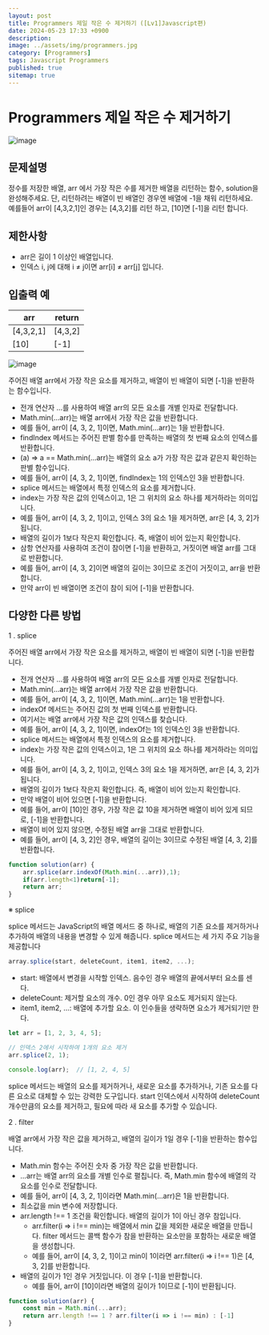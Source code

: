 ```yaml
---
layout: post
title: Programmers 제일 작은 수 제거하기 ([Lv1]Javascript편)
date: 2024-05-23 17:33 +0900
description: 
image: ../assets/img/programmers.jpg
category: [Programmers]
tags: Javascript Programmers
published: true
sitemap: true
---
```


# Programmers 제일 작은 수 제거하기

![image](https://github.com/gnlgk/gnlgk.github.io/assets/161431748/11fb8ad1-f330-45eb-ac20-923e99840632)

## 문제설명

정수를 저장한 배열, arr 에서 가장 작은 수를 제거한 배열을 리턴하는 함수, solution을 완성해주세요. 단, 리턴하려는 배열이 빈 배열인 경우엔 배열에 -1을 채워 리턴하세요. 예를들어 arr이 [4,3,2,1]인 경우는 [4,3,2]를 리턴 하고, [10]면 [-1]을 리턴 합니다.

## 제한사항

* arr은 길이 1 이상인 배열입니다.
* 인덱스 i, j에 대해 i ≠ j이면 arr[i] ≠ arr[j] 입니다.

## 입출력 예

|arr|return|
|---|---|
|[4,3,2,1]|[4,3,2]|
|[10]|[-1]|

![image](https://github.com/gnlgk/gnlgk.github.io/assets/161431748/7a0da205-6f61-4885-80fb-dbedbe353f74)

주어진 배열 arr에서 가장 작은 요소를 제거하고, 배열이 빈 배열이 되면 [-1]을 반환하는 함수입니다.

* 전개 연산자 ...를 사용하여 배열 arr의 모든 요소를 개별 인자로 전달합니다.
* Math.min(...arr)는 배열 arr에서 가장 작은 값을 반환합니다.
* 예를 들어, arr이 [4, 3, 2, 1]이면, Math.min(...arr)는 1을 반환합니다.
* findIndex 메서드는 주어진 판별 함수를 만족하는 배열의 첫 번째 요소의 인덱스를 반환합니다.
* (a) => a == Math.min(...arr)는 배열의 요소 a가 가장 작은 값과 같은지 확인하는 판별 함수입니다.
* 예를 들어, arr이 [4, 3, 2, 1]이면, findIndex는 1의 인덱스인 3을 반환합니다.
* splice 메서드는 배열에서 특정 인덱스의 요소를 제거합니다.
* index는 가장 작은 값의 인덱스이고, 1은 그 위치의 요소 하나를 제거하라는 의미입니다.
* 예를 들어, arr이 [4, 3, 2, 1]이고, 인덱스 3의 요소 1을 제거하면, arr은 [4, 3, 2]가 됩니다.
* 배열의 길이가 1보다 작은지 확인합니다. 즉, 배열이 비어 있는지 확인합니다.
* 삼항 연산자를 사용하여 조건이 참이면 [-1]을 반환하고, 거짓이면 배열 arr를 그대로 반환합니다.
* 예를 들어, arr이 [4, 3, 2]이면 배열의 길이는 3이므로 조건이 거짓이고, arr을 반환합니다.
* 만약 arr이 빈 배열이면 조건이 참이 되어 [-1]을 반환합니다.


## 다양한 다른 방법

1 . splice

주어진 배열 arr에서 가장 작은 요소를 제거하고, 배열이 빈 배열이 되면 [-1]을 반환합니다.

* 전개 연산자 ...를 사용하여 배열 arr의 모든 요소를 개별 인자로 전달합니다.
* Math.min(...arr)는 배열 arr에서 가장 작은 값을 반환합니다.
* 예를 들어, arr이 [4, 3, 2, 1]이면, Math.min(...arr)는 1을 반환합니다.
* indexOf 메서드는 주어진 값의 첫 번째 인덱스를 반환합니다.
* 여기서는 배열 arr에서 가장 작은 값의 인덱스를 찾습니다.
* 예를 들어, arr이 [4, 3, 2, 1]이면, indexOf는 1의 인덱스인 3을 반환합니다.
* splice 메서드는 배열에서 특정 인덱스의 요소를 제거합니다.
* index는 가장 작은 값의 인덱스이고, 1은 그 위치의 요소 하나를 제거하라는 의미입니다.
* 예를 들어, arr이 [4, 3, 2, 1]이고, 인덱스 3의 요소 1을 제거하면, arr은 [4, 3, 2]가 됩니다.
* 배열의 길이가 1보다 작은지 확인합니다. 즉, 배열이 비어 있는지 확인합니다.
* 만약 배열이 비어 있으면 [-1]을 반환합니다.
* 예를 들어, arr이 [10]인 경우, 가장 작은 값 10을 제거하면 배열이 비어 있게 되므로, [-1]을 반환합니다.
* 배열이 비어 있지 않으면, 수정된 배열 arr을 그대로 반환합니다.
* 예를 들어, arr이 [4, 3, 2]인 경우, 배열의 길이는 3이므로 수정된 배열 [4, 3, 2]를 반환합니다.

````javascript
function solution(arr) {
    arr.splice(arr.indexOf(Math.min(...arr)),1);
    if(arr.length<1)return[-1];
    return arr;
}
````

※ splice

splice 메서드는 JavaScript의 배열 메서드 중 하나로, 배열의 기존 요소를 제거하거나 추가하여 배열의 내용을 변경할 수 있게 해줍니다. splice 메서드는 세 가지 주요 기능을 제공합니다

````javascript
array.splice(start, deleteCount, item1, item2, ...);
````

* start: 배열에서 변경을 시작할 인덱스. 음수인 경우 배열의 끝에서부터 요소를 센다.
* deleteCount: 제거할 요소의 개수. 0인 경우 아무 요소도 제거되지 않는다.
* item1, item2, ...: 배열에 추가할 요소. 이 인수들을 생략하면 요소가 제거되기만 한다.

````javascript
let arr = [1, 2, 3, 4, 5];

// 인덱스 2에서 시작하여 1개의 요소 제거
arr.splice(2, 1);

console.log(arr);  // [1, 2, 4, 5]
````

splice 메서드는 배열의 요소를 제거하거나, 새로운 요소를 추가하거나, 기존 요소를 다른 요소로 대체할 수 있는 강력한 도구입니다. start 인덱스에서 시작하여 deleteCount 개수만큼의 요소를 제거하고, 필요에 따라 새 요소를 추가할 수 있습니다.

2 . filter

배열 arr에서 가장 작은 값을 제거하고, 배열의 길이가 1일 경우 [-1]을 반환하는 함수입니다. 

* Math.min 함수는 주어진 숫자 중 가장 작은 값을 반환합니다.
* ...arr는 배열 arr의 요소를 개별 인수로 펼칩니다. 즉, Math.min 함수에 배열의 각 요소를 인수로 전달합니다.
* 예를 들어, arr이 [4, 3, 2, 1]이라면 Math.min(...arr)은 1을 반환합니다.
* 최소값을 min 변수에 저장합니다.
* arr.length !== 1 조건을 확인합니다. 배열의 길이가 1이 아닌 경우 참입니다.
  - arr.filter(i => i !== min)는 배열에서 min 값을 제외한 새로운 배열을 만듭니다. filter 메서드는 콜백 함수가 참을 반환하는 요소만을 포함하는 새로운 배열을 생성합니다.
  - 예를 들어, arr이 [4, 3, 2, 1]이고 min이 1이라면 arr.filter(i => i !== 1)은 [4, 3, 2]를 반환합니다.
* 배열의 길이가 1인 경우 거짓입니다. 이 경우 [-1]을 반환합니다.
  - 예를 들어, arr이 [10]이라면 배열의 길이가 1이므로 [-1]이 반환됩니다.

````javascript
function solution(arr) {
    const min = Math.min(...arr);
    return arr.length !== 1 ? arr.filter(i => i !== min) : [-1]
}
````
